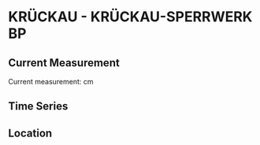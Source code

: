# KRÜCKAU - KRÜCKAU-SPERRWERK BP

## Current Measurement

Current measurement: <Value topic="rivers/pegel-online/KRÜCKAU/KRÜCKAU-SPERRWERK BP/measurementValue"/> cm

## Time Series

<TimeSeries topic="rivers/pegel-online/KRÜCKAU/KRÜCKAU-SPERRWERK BP/measurementValue" period="week" />

## Location

<WorldMap>
  <Marker lat="53.71625806915563" lon="9.526956004763068" labelTopic="rivers/pegel-online/KRÜCKAU/KRÜCKAU-SPERRWERK BP" />
</WorldMap>
